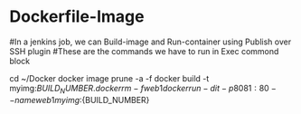 # Dockerfile-Image
#In a jenkins job, we can Build-image and Run-container using Publish over SSH plugin
#These are the commands we have to run in Exec commond block

cd ~/Docker
docker image prune -a -f
docker build -t myimg:${BUILD_NUMBER} .
docker rm -f web1
docker run -dit -p 8081:80 --name web1 myimg:${BUILD_NUMBER}
